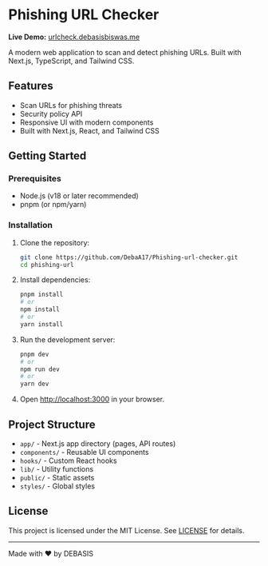 
# Phishing URL Checker

**Live Demo:** [urlcheck.debasisbiswas.me](https://urlcheck.debasisbiswas.me)

A modern web application to scan and detect phishing URLs. Built with Next.js, TypeScript, and Tailwind CSS.

## Features
- Scan URLs for phishing threats
- Security policy API
- Responsive UI with modern components
- Built with Next.js, React, and Tailwind CSS

## Getting Started

### Prerequisites
- Node.js (v18 or later recommended)
- pnpm (or npm/yarn)

### Installation

1. Clone the repository:
   ```bash
   git clone https://github.com/DebaA17/Phishing-url-checker.git
   cd phishing-url
   ```
2. Install dependencies:
   ```bash
   pnpm install
   # or
   npm install
   # or
   yarn install
   ```
3. Run the development server:
   ```bash
   pnpm dev
   # or
   npm run dev
   # or
   yarn dev
   ```
4. Open [http://localhost:3000](http://localhost:3000) in your browser.

## Project Structure
- `app/` - Next.js app directory (pages, API routes)
- `components/` - Reusable UI components
- `hooks/` - Custom React hooks
- `lib/` - Utility functions
- `public/` - Static assets
- `styles/` - Global styles

## License

This project is licensed under the MIT License. See [LICENSE](LICENSE) for details.

---

Made with ❤️ by DEBASIS
